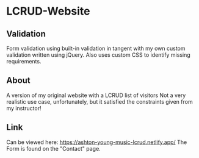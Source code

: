 # LCRUD-Website

## Validation
Form validation using built-in validation in tangent with my own custom validation written using jQuery.
Also uses custom CSS to identify missing requirements.

## About
A version of my original website with a LCRUD list of visitors
Not a very realistic use case, unfortunately, but it satisfied the constraints given from my instructor!

## Link
Can be viewed here: https://ashton-young-music-lcrud.netlify.app/
The Form is found on the "Contact" page.
